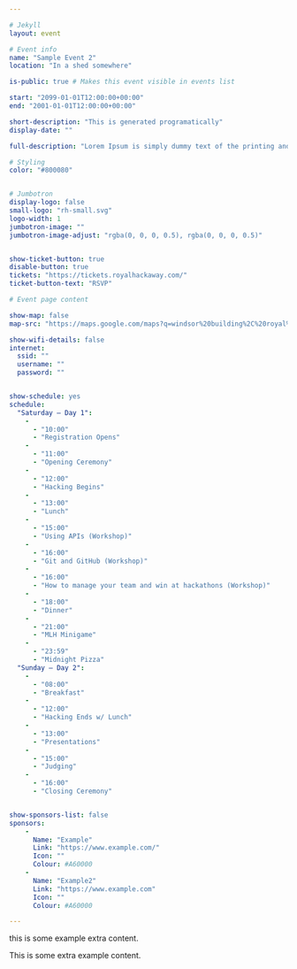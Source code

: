 ```yaml
---

# Jekyll
layout: event

# Event info
name: "Sample Event 2"
location: "In a shed somewhere"

is-public: true # Makes this event visible in events list

start: "2099-01-01T12:00:00+00:00"
end: "2001-01-01T12:00:00+00:00"

short-description: "This is generated programatically"
display-date: ""

full-description: "Lorem Ipsum is simply dummy text of the printing and typesetting industry. Lorem Ipsum has been the industry's standard dummy text ever since the 1500s, when an unknown printer took a galley of type and scrambled it to make a type specimen book. It has survived not only five centuries, but also the leap into electronic typesetting, remaining essentially unchanged. It was popularised in the 1960s with the release of Letraset sheets containing Lorem Ipsum passages, and more recently with desktop publishing software like Aldus PageMaker including versions of Lorem Ipsum."

# Styling
color: "#800080"


# Jumbotron
display-logo: false
small-logo: "rh-small.svg"
logo-width: 1
jumbotron-image: ""
jumbotron-image-adjust: "rgba(0, 0, 0, 0.5), rgba(0, 0, 0, 0.5)"


show-ticket-button: true
disable-button: true
tickets: "https://tickets.royalhackaway.com/"
ticket-button-text: "RSVP"

# Event page content

show-map: false
map-src: "https://maps.google.com/maps?q=windsor%20building%2C%20royal%20holloway%20university%20of%20london&t=&z=13&ie=UTF8&iwloc=&output=embed"

show-wifi-details: false
internet:
  ssid: ""
  username: ""
  password: ""


show-schedule: yes
schedule:
  "Saturday — Day 1":
    -
      - "10:00"
      - "Registration Opens"
    -
      - "11:00"
      - "Opening Ceremony"
    -
      - "12:00"
      - "Hacking Begins"
    -
      - "13:00"
      - "Lunch"
    -
      - "15:00"
      - "Using APIs (Workshop)"
    -
      - "16:00"
      - "Git and GitHub (Workshop)"
    -
      - "16:00"
      - "How to manage your team and win at hackathons (Workshop)"
    -
      - "18:00"
      - "Dinner"
    -
      - "21:00"
      - "MLH Minigame"
    -
      - "23:59"
      - "Midnight Pizza"
  "Sunday — Day 2":
    -
      - "08:00"
      - "Breakfast"
    -
      - "12:00"
      - "Hacking Ends w/ Lunch"
    -
      - "13:00"
      - "Presentations"
    -
      - "15:00"
      - "Judging"
    -
      - "16:00"
      - "Closing Ceremony"


show-sponsors-list: false
sponsors:
    -
      Name: "Example"
      Link: "https://www.example.com/"
      Icon: ""
      Colour: #A60000
    -
      Name: "Example2"
      Link: "https://www.example.com"
      Icon: ""
      Colour: #A60000

---
```



<section id="event-extra-content" style="background-color: {{ page.color }}">
  <div class="container text-light">
 <p class=""> this is some example extra content.</p>
</section>


This is some extra example content.
